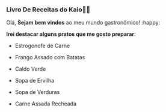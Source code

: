 ### Livro De Receitas do Kaio:man_cook:

Olá, **Sejam bem vindos** ao meu mundo gastronômico! :happy:

**Irei destacar alguns pratos que me gosto preparar**:

- Estrogonofe de Carne

- Frango Assado com Batatas

- Caldo Verde

- Sopa de Ervilha

- Sopa de Verduras

- Carne Assada Recheada

  

